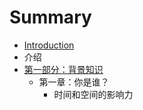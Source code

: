 # Summary

* [Introduction](README.md)
* 介绍
* [第一部分：背景知识](chapter1.md)
   * 第一章：你是谁？
       * 时间和空间的影响力

